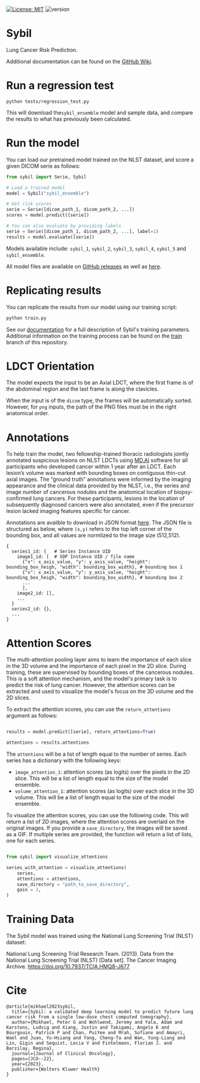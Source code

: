 [![License: MIT](https://img.shields.io/badge/License-MIT-yellow.svg)](https://github.com/pgmikhael/Sybil/blob/main/LICENSE.txt) ![version](https://img.shields.io/badge/version-1.2.0-success)

# Sybil

Lung Cancer Risk Prediction.

Additional documentation can be found on the [GitHub Wiki](https://github.com/reginabarzilaygroup/Sybil/wiki).

# Run a regression test

```shell
python tests/regression_test.py
```

This will download the`sybil_ensemble` model and sample data, and compare the results to what has previously been calculated.


# Run the model

You can load our pretrained model trained on the NLST dataset, and score a given DICOM serie as follows:

```python
from sybil import Serie, Sybil

# Load a trained model
model = Sybil("sybil_ensemble")

# Get risk scores
serie = Serie([dicom_path_1, dicom_path_2, ...])
scores = model.predict([serie])

# You can also evaluate by providing labels
serie = Serie([dicom_path_1, dicom_path_2, ...], label=1)
results = model.evaluate([serie])
```

Models available include: `sybil_1`, `sybil_2`, `sybil_3`, `sybil_4`, `sybil_5` and `sybil_ensemble`.

All model files are available on [GitHub releases](https://github.com/reginabarzilaygroup/Sybil/releases) as well as [here](https://drive.google.com/drive/folders/1nBp05VV9mf5CfEO6W5RY4ZpcpxmPDEeR?usp=sharing).

# Replicating results

You can replicate the results from our model using our training script:

```sh
python train.py
```

See our [documentation](docs/readme.md) for a full description of Sybil's training parameters. Additional information on the training process can be found on the [train](https://github.com/reginabarzilaygroup/Sybil/tree/train) branch of this repository.


# LDCT Orientation

The model expects the input to be an Axial LDCT, where the first frame is of the abdominal region and the last frame is along the clavicles.

When the input is of the `dicom` type, the frames will be automatically sorted. However, for `png` inputs, the path of the PNG files must be in the right anatomical order. 


# Annotations

To help train the model, two fellowship-trained thoracic radiologists jointly annotated suspicious lesions on NLST LDCTs using [MD.AI](https://md.ai) software for all participants who developed cancer within 1 year after an LDCT. Each lesion’s volume was marked with bounding boxes on contiguous thin-cut axial images. The “ground truth” annotations were informed by the imaging appearance and the clinical data provided by the NLST, i.e., the series and image number of cancerous nodules and the anatomical location of biopsy-confirmed lung cancers. For these participants, lesions in the location of subsequently diagnosed cancers were also annotated, even if the precursor lesion lacked imaging features specific for cancer. 

Annotations are availble to download in JSON format [here](https://drive.google.com/file/d/19aa5yIHPWu3NtjqvXDc8NYB2Ub9V-4WM/view?usp=share_link). The JSON file is structured as below, where `(x,y)` refers to the top left corner of the bounding box, and all values are normlized to the image size (512,512). 

```
{
  series1_id: {   # Series Instance UID
    image1_id: [  # SOP Instance UID / file name
      {"x": x_axis_value, "y": y_axis_value, "height": bounding_box_heigh, "width": bounding_box_width}, # bounding box 1
      {"x": x_axis_value, "y": y_axis_value, "height": bounding_box_heigh, "width": bounding_box_width}, # bounding box 2
      ...
      ],
    image2_id: [],
    ...
  }
  series2_id: {},
  ...
}
```

# Attention Scores

The multi-attention pooling layer aims to learn the importance of each slice in the 3D volume and the importance of each pixel in the 2D slice. During training, these are supervised by bounding boxes of the cancerous nodules. This is a soft attention mechanism, and the model's primary task is to predict the risk of lung cancer. However, the attention scores can be extracted and used to visualize the model's focus on the 3D volume and the 2D slices. 

To extract the attention scores, you can use the  `return_attentions` argument as follows:

```python

results = model.predict([serie], return_attentions=True)

attentions = results.attentions

```

The `attentions` will be a list of length equal to the number of series. Each series has a dictionary with the following keys:

- `image_attention_1`: attention scores (as logits) over the pixels in the 2D slice. This will be a list of length equal to the size of the model ensemble.
- `volume_attention_1`: attention scores (as logits) over each slice in the 3D volume. This will be a list of length equal to the size of the model ensemble.

To visualize the attention scores, you can use the following code. This will return a list of 2D images, where the attention scores are overlaid on the original images. If you provide a `save_directory`, the images will be saved as a GIF. If multiple series are provided, the function will return a list of lists, one for each series.

```python

from sybil import visualize_attentions

series_with_attention = visualize_attentions(
    series,
    attentions = attentions,
    save_directory = "path_to_save_directory",
    gain = 3, 
)

```

# Training Data

The Sybil model was trained using the National Lung Screening Trial (NLST) dataset:

National Lung Screening Trial Research Team. (2013). Data from the National Lung Screening Trial (NLST) [Data set]. The Cancer Imaging Archive. https://doi.org/10.7937/TCIA.HMQ8-J677

# Cite

```
@article{mikhael2023sybil,
  title={Sybil: a validated deep learning model to predict future lung cancer risk from a single low-dose chest computed tomography},
  author={Mikhael, Peter G and Wohlwend, Jeremy and Yala, Adam and Karstens, Ludvig and Xiang, Justin and Takigami, Angelo K and Bourgouin, Patrick P and Chan, PuiYee and Mrah, Sofiane and Amayri, Wael and Juan, Yu-Hsiang and Yang, Cheng-Ta and Wan, Yung-Liang and Lin, Gigin and Sequist, Lecia V and Fintelmann, Florian J. and Barzilay, Regina},
  journal={Journal of Clinical Oncology},
  pages={JCO--22},
  year={2023},
  publisher={Wolters Kluwer Health}
}
```
